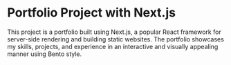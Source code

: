 # Portfolio Project with Next.js

This project is a portfolio built using Next.js, a popular React framework for server-side rendering and building static websites. The portfolio showcases my skills, projects, and experience in an interactive and visually appealing manner using Bento style.